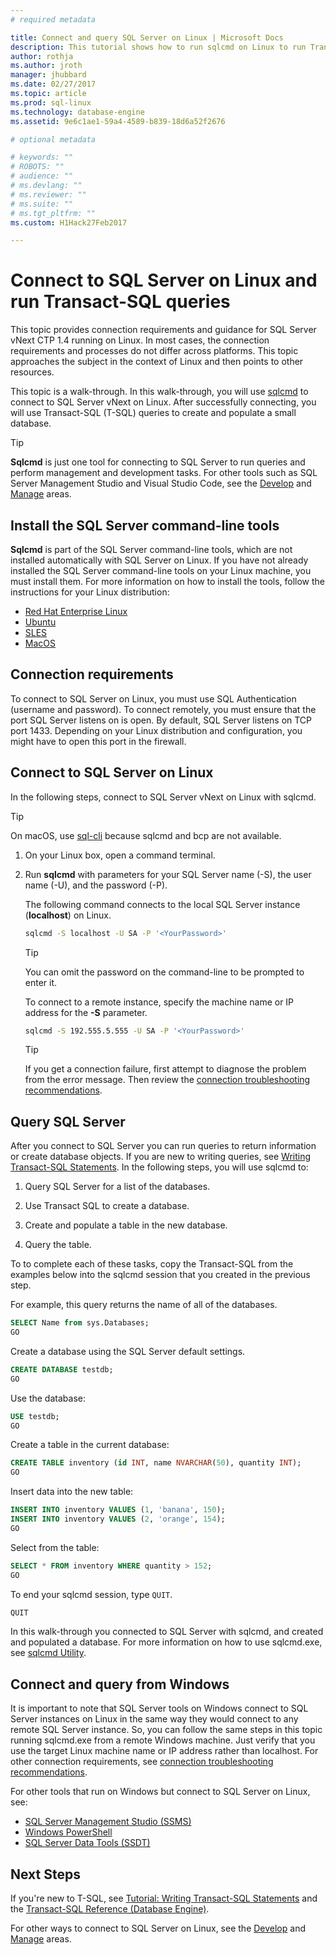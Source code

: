```yaml
---
# required metadata

title: Connect and query SQL Server on Linux | Microsoft Docs
description: This tutorial shows how to run sqlcmd on Linux to run Transact-SQL queries.
author: rothja 
ms.author: jroth 
manager: jhubbard
ms.date: 02/27/2017
ms.topic: article
ms.prod: sql-linux
ms.technology: database-engine
ms.assetid: 9e6c1ae1-59a4-4589-b839-18d6a52f2676

# optional metadata

# keywords: ""
# ROBOTS: ""
# audience: ""
# ms.devlang: ""
# ms.reviewer: ""
# ms.suite: ""
# ms.tgt_pltfrm: ""
ms.custom: H1Hack27Feb2017

---
```

# Connect to SQL Server on Linux and run Transact-SQL queries

This topic provides connection requirements and guidance for SQL Server vNext CTP 1.4 running on Linux. In most cases, the connection requirements and processes do not differ across platforms. This topic approaches the subject in the context of Linux and then points to other resources. 

This topic is a walk-through. In this walk-through, you will use [sqlcmd](https://msdn.microsoft.com/library/ms162773.aspx) to connect to SQL Server vNext on Linux. After successfully connecting, you will use Transact-SQL (T-SQL) queries to create and populate a small database.

> [!TIP]
> **Sqlcmd** is just one tool for connecting to SQL Server to run queries and perform management and development tasks. For other tools such as SQL Server Management Studio and Visual Studio Code, see the [Develop](sql-server-linux-develop-overview.md) and [Manage](sql-server-linux-management-overview.md) areas. 

## Install the SQL Server command-line tools

**Sqlcmd** is part of the SQL Server command-line tools, which are not installed automatically with SQL Server on Linux. If you have not already installed the SQL Server command-line tools on your Linux machine, you must install them. For more information on how to install the tools, follow the instructions for your Linux distribution:

- [Red Hat Enterprise Linux](sql-server-linux-setup-tools.md#RHEL)
- [Ubuntu](sql-server-linux-setup-tools.md#ubuntu)
- [SLES](sql-server-linux-setup-tools.md#SLES)
- [MacOS](sql-server-linux-setup-tools.md#macos)

## Connection requirements
To connect to SQL Server on Linux, you must use SQL Authentication (username and password). To connect remotely, you must ensure that the port SQL Server listens on is open. By default, SQL Server listens on TCP port 1433. Depending on your Linux distribution and configuration, you might have to open this port in the firewall. 

## Connect to SQL Server on Linux

In the following steps, connect to SQL Server vNext on Linux with sqlcmd.

> [!TIP] 
> On macOS, use [sql-cli](https://www.npmjs.com/package/sql-cli) because sqlcmd and bcp are not available.

1. On your Linux box, open a command terminal.

2. Run **sqlcmd** with parameters for your SQL Server name (-S), the user name (-U), and the password (-P). 

   The following command connects to the local SQL Server instance (**localhost**) on Linux.

   ```bash
   sqlcmd -S localhost -U SA -P '<YourPassword>'
   ```

   > [!TIP]
   > You can omit the password on the command-line to be prompted to enter it.

   To connect to a remote instance, specify the machine name or IP address for the **-S** parameter. 

   ```bash
   sqlcmd -S 192.555.5.555 -U SA -P '<YourPassword>'
   ```

   > [!TIP]
   > If you get a connection failure, first attempt to diagnose the problem from the error message. Then review the [connection troubleshooting recommendations](sql-server-linux-troubleshooting-guide.md#connection).

## Query SQL Server

After you connect to SQL Server you can run queries to return information or create database objects. If you are new to writing queries, see [Writing Transact-SQL Statements](https://msdn.microsoft.com/library/ms365303.aspx). In the following steps, you will use sqlcmd to:

1. Query SQL Server for a list of the databases.

1. Use Transact SQL to create a database.

1. Create and populate a table in the new database. 

1. Query the table.

To to complete each of these tasks, copy the Transact-SQL from the examples below into the sqlcmd session that you created in the previous step. 

For example, this query returns the name of all of the databases.

```sql
SELECT Name from sys.Databases;
GO
```

Create a database using the SQL Server default settings.

```sql
CREATE DATABASE testdb;
GO
```

Use the database:

```sql
USE testdb;
GO
```

Create a table in the current database:

```sql
CREATE TABLE inventory (id INT, name NVARCHAR(50), quantity INT);
GO
```

Insert data into the new table:

```sql
INSERT INTO inventory VALUES (1, 'banana', 150);
INSERT INTO inventory VALUES (2, 'orange', 154);
GO
```

Select from the table:

```sql
SELECT * FROM inventory WHERE quantity > 152;
GO
```

To end your sqlcmd session, type `QUIT`.

```sql
QUIT
```

In this walk-through you connected to SQL Server with sqlcmd, and created and populated a database. For more information on how to use sqlcmd.exe, see [sqlcmd Utility](https://msdn.microsoft.com/library/ms162773.aspx).

## Connect and query from Windows

It is important to note that SQL Server tools on Windows connect to SQL Server instances on Linux in the same way they would connect to any remote SQL Server instance. So, you can follow the same steps in this topic running sqlcmd.exe from a remote Windows machine. Just verify that you use the target Linux machine name or IP address rather than localhost. For other connection requirements, see [connection troubleshooting recommendations](sql-server-linux-troubleshooting-guide.md#connection).

For other tools that run on Windows but connect to SQL Server on Linux, see:
- [SQL Server Management Studio (SSMS)](sql-server-linux-develop-use-ssms.md)
- [Windows PowerShell](sql-server-linux-manage-powershell.md)
- [SQL Server Data Tools (SSDT)](sql-server-linux-develop-use-ssdt.md)

## Next Steps

If you're new to T-SQL, see [Tutorial: Writing Transact-SQL Statements](https://msdn.microsoft.com/library/ms365303.aspx) and the [Transact-SQL Reference (Database Engine)](https://msdn.microsoft.com/library/bb510741.aspx).

For other ways to connect to SQL Server on Linux, see the [Develop](sql-server-linux-develop-overview.md) and [Manage](sql-server-linux-management-overview.md) areas. 


